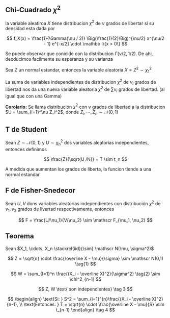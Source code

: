 ## Chi-Cuadrado $\chi^2$

la variable aleatiroa $X$ tiene distribucion $\chi^2$ de $\nu$ grados de libertar si su densidad esta dada por

$$
f_X(x) = \frac{1}{\Gamma(\nu / 2)} \Big(\frac{1}{2}\Big)^{\nu/2} x^{\nu/2 - 1} e^{-x/2} \cdot \mathbb I\{x > 0\}
$$

Se puede observar que conicide con la distribucion $\Gamma(\nu/2, 1/2)$. De ahi, decducimos facilmente su esperanza y su varianza

Sea $Z$ un normal estandar, entonces la variable aleatoria $X = Z^2 \sim \chi^2_1$

La suma de variables independientes de distribucion $\chi^2$ de $\nu_i$ grados de libertad nos da una nueva variable aleatoria $\chi^2$ de $\sum \nu_i$ grados de libertad. (al igual que con una Gamma)

**Corolario:** Se llama distribución $\chi^2$ con $\nu$ grados de libertad a la distribucion $U = \sum_{i=1}^\nu Z_i^2$, donde $Z_i, \cdots, Z_n \sim \mathscr N(0,1)$

## T de Student

Sean $Z \sim \mathscr N(0,1)$ y $U \sim \chi_n^2$ dos variables aleatorias independientes, entonces definimos

$$
\frac{Z}{\sqrt{U /N}} = T \sim t_n
$$

A medida que aumentan los grados de liberta, la funcion tiende a una normal estandar.

## F de Fisher-Snedecor

Sean $U,V$ dons variables aleatorias independientes con distribución $\chi^2$ de $\nu_1, \nu_2$ grados de livertad respectivamente, entonces

$$
F = \frac{U/\nu_1}{V/\nu_2} \sim \mathscr F_{\nu_1, \nu_2}
$$

## Teorema

Sean $X_1, \cdots, X_n \stackrel{iid}{\sim} \mathscr N(\mu, \sigma^2)$

$$
Z = \sqrt{n} \cdot \frac{\overline X - \mu}{\sigma} \sim \mathscr N(0,1) \tag{1}
$$

$$
W = \sum_{I=1}^n \frac{(X_i - \overline X)^2}{\sigma^2} \tag{2} \sim \chi^2_{n-1}
$$

$$
Z, W \text{ son independientes} \tag 3
$$

$$
\begin{align}
\text{Si: } S^2 = \sum_{i=1}^{n}\frac{(X_i - \overline X)^2}{n-1}, \\ \text{Entonces: } T = \sqrt{n} \cdot \frac{\overline X - \mu}{S} \sim t_{n-1} 
\end{align} \tag 4
$$
